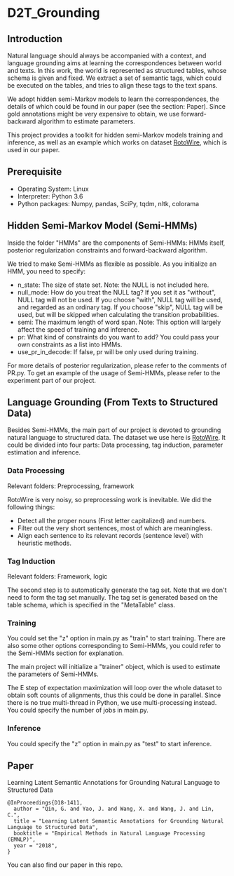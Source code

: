 # D2T_Grounding

## Introduction

Natural language should always be accompanied with a context,
 and language grounding aims at learning the correspondences between world and texts.
 In this work, the world is represented as structured tables, whose schema is given and fixed.
 We extract a set of semantic tags, which could be executed on the tables,
 and tries to align these tags to the text spans.
 
We adopt hidden semi-Markov models to learn the correspondences, 
the details of which could be found in our paper (see the section: Paper).
Since gold annotations might be very expensive to obtain, 
we use forward-backward algorithm to estimate parameters.

This project provides a toolkit for hidden semi-Markov models training and inference,
as well as an example which works on dataset [RotoWire](https://github.com/harvardnlp/boxscore-data),
which is used in our paper.

## Prerequisite

+ Operating System: Linux
+ Interpreter: Python 3.6
+ Python packages: Numpy, pandas, SciPy, tqdm, nltk, colorama


## Hidden Semi-Markov Model (Semi-HMMs)

Inside the folder "HMMs" are the components of Semi-HMMs: HMMs itself, 
posterior regularization constraints and forward-backward algorithm.

We tried to make Semi-HMMs as flexible as possible. As you initialize an HMM, 
you need to specify:

+ n_state: The size of state set. Note: the NULL is not included here.
+ null_mode: How do you treat the NULL tag? 
If you set it as "without", NULL tag will not be used. 
If you choose "with", NULL tag will be used, and regarded as an ordinary tag.
If you choose "skip", NULL tag will be used, but will be skipped when calculating the transition probabilities.
+ semi: The maximum length of word span. 
Note: This option will largely affect the speed of training and inference.
+ pr: What kind of constraints do you want to add? 
You could pass your own constraints as a list into HMMs.
+ use_pr_in_decode: If false, pr will be only used during training.

For more details of posterior regularization, 
please refer to the comments of PR.py.
To get an example of the usage of Semi-HMMs, please refer to the experiment part of our project.

## Language Grounding (From Texts to Structured Data)

Besides Semi-HMMs, the main part of our project is devoted to grounding natural language to structured data. 
The dataset we use here is [RotoWire](https://github.com/harvardnlp/boxscore-data).
It could be divided into four parts: 
Data processing, tag induction, parameter estimation and inference.

### Data Processing

Relevant folders: Preprocessing, framework

RotoWire is very noisy, so preprocessing work is inevitable. We did the following things:

+ Detect all the proper nouns (First letter capitalized) and numbers.
+ Filter out the very short sentences, most of which are meaningless.
+ Align each sentence to its relevant records (sentence level) with heuristic methods.

### Tag Induction

Relevant folders: Framework, logic

The second step is to automatically generate the tag set.
Note that we don't need to form the tag set manually.
The tag set is generated based on the table schema, 
which is specified in the "MetaTable" class.

### Training

You could set the "z" option in main.py as "train" to start training.
There are also some other options corresponding to Semi-HMMs, 
you could refer to the Semi-HMMs section for explanation.

The main project will initialize a "trainer" object, 
which is used to estimate the parameters of Semi-HMMs.

The E step of expectation maximization will loop over 
the whole dataset to obtain soft counts of alignments, 
thus this could be done in parallel.
Since there is no true multi-thread in Python,
we use multi-processing instead.
You could specify the number of jobs in main.py.

### Inference

You could specify the "z" option in main.py as "test" to start inference.

## Paper

Learning Latent Semantic Annotations for Grounding Natural Language to Structured Data

    @InProceedings{D18-1411,
      author = "Qin, G. and Yao, J. and Wang, X. and Wang, J. and Lin, C.",
      title = "Learning Latent Semantic Annotations for Grounding Natural Language to Structured Data",
      booktitle = "Empirical Methods in Natural Language Processing (EMNLP)",
      year = "2018",
    }

You can also find our paper in this repo.

